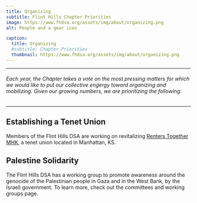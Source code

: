 ```yaml
---
title: Organizing
subtitle: Flint Hills Chapter Priorities
image: https://www.fhdsa.org/assets/img/about/organizing.png
alt: People and a gear icon

caption:
  title: Organizing
  #subtitle: Chapter Priorities
  thumbnail: https://www.fhdsa.org/assets/img/about/organizing.png
---
```

  
***

###### Each year, the Chapter takes a vote on the most pressing matters for which we would like to put our collective engergy toward organizing and mobilizing. Given our growing numbers, we are prioritizing the following:

***

## Establishing a Tenet Union

Members of the Flint Hills DSA are working on revitalizing [Renters Together MHK](https://www.renterstogether.org/), a tenet union located in Manhattan, KS.

## Palestine Solidarity

The Flint Hills DSA has a working group to promote awareness around the genocide of the Palestinian people in Gaza and in the West Bank, by the Israeli government. To learn more, check out the committees and working groups page. 
